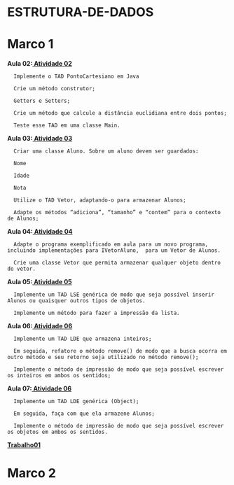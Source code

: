 # ESTRUTURA-DE-DADOS

# Marco 1

**Aula 02:[ Atividade 02](Revisao)**

      Implemente o TAD PontoCartesiano em Java 

      Crie um método construtor;

      Getters e Setters;

      Crie um método que calcule a distância euclidiana entre dois pontos;

      Teste esse TAD em uma classe Main.

**Aula 03:[ Atividade 03](Exercicio_02)**

      Criar uma classe Aluno. Sobre um aluno devem ser guardados:

      Nome

      Idade

      Nota

      Utilize o TAD Vetor, adaptando-o para armazenar Alunos;

      Adapte os métodos “adiciona”, “tamanho” e “contem” para o contexto de Alunos;

**Aula 04:[ Atividade 04](Vetor)**

      Adapte o programa exemplificado em aula para um novo programa, incluindo implementações para IVetorAluno,  para um Vetor de Alunos.

      Crie uma classe Vetor que permita armazenar qualquer objeto dentro do vetor.

**Aula 05:[ Atividade 05](Atividade_5)**

      Implemente um TAD LSE genérica de modo que seja possível inserir Alunos ou quaisquer outros tipos de objetos.

      Implemente um método para fazer a impressão da lista.
   
 **Aula 06:[ Atividade 06](LDE_de_inteiros)**

      Implemente um TAD LDE que armazena inteiros;

      Em seguida, refatore o método remove() de modo que a busca ocorra em outro método e seu retorno seja utilizado no método remove();

      Implemente o método de impressão de modo que seja possível escrever os inteiros em ambos os sentidos;

 **Aula 07:[ Atividade 06](LDE_de_Objet)**
 
      Implemente um TAD LDE genérica (Object);
      
      Em seguida, faça com que ela armazene Alunos;
      
      Implemente o método de impressão de modo que seja possível escrever os objetos em ambos os sentidos.

 **[Trabalho01](Trabalho01)**
      
      
# Marco 2

